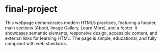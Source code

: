 # final-project
This webpage demonstrates modern HTML5 practices, featuring a header, main sections (About, Image Gallery, Learn More), and a footer. It showcases semantic elements, responsive design, accessible content, and external links for learning HTML. The page is simple, educational, and fully compliant with web standards.
